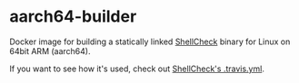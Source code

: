 # aarch64-builder

Docker image for building a statically linked [ShellCheck](https://github.com/koalaman/shellcheck) binary for Linux on 64bit ARM (aarch64). 

If you want to see how it's used, check out [ShellCheck's .travis.yml](https://github.com/koalaman/shellcheck/blob/master/.travis.yml).
